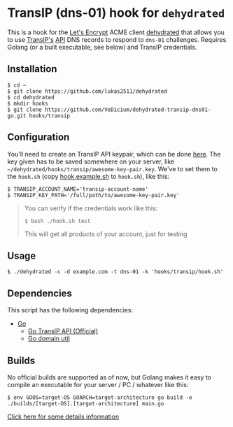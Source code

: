 # TransIP (dns-01) hook for `dehydrated`

This is a hook for the [Let's Encrypt](https://letsencrypt.org/) ACME client [dehydrated](https://github.com/lukas2511/dehydrated) that allows you to use [TransIP's](https://www.transip.nl/) [API](https://api.transip.nl/rest/docs.html#introduction) DNS records to respond to `dns-01` challenges. Requires Golang (or a built executable, see below) and TransIP credentials.

## Installation

```
$ cd ~
$ git clone https://github.com/lukas2511/dehydrated
$ cd dehydrated
$ mkdir hooks
$ git clone https://github.com/VeDicium/dehydrated-transip-dns01-go.git hooks/transip
```

## Configuration

You'll need to create an TransIP API keypair, which can be done [here](https://www.transip.nl/cp/account/api/). The key given has to be saved somewhere on your server, like `~/dehydrated/hooks/transip/awesome-key-pair.key`. We've to set them to the `hook.sh` (copy [hook.example.sh](vedicium/dehydrated-transip-dns01-go/hook.example.sh) to `hook.sh`), like this:

```
$ TRANSIP_ACCOUNT_NAME='transip-account-name'
$ TRANSIP_KEY_PATH='/full/path/to/awesome-key-pair.key'
```

> You can verify if the credentials work like this:
>
> ```
> $ bash ./hook.sh test
> ```
>
> This will get all products of your account, just for testing


## Usage

```
$ ./dehydrated -c -d example.com -t dns-01 -k 'hooks/transip/hook.sh'
```

## Dependencies
This script has the following dependencies:
- [Go](https://golang.org)
  - [Go TransIP API (Official)](https://github.com/transip/gotransip)
  - [Go domain util](https://github.com/bobesa/go-domain-util)

## Builds
No official builds are supported as of now, but Golang makes it easy to compile an executable for your server / PC / whatever like this:

```
$ env GOOS=target-OS GOARCH=target-architecture go build -o ./builds/[target-OS].[target-architecture] main.go
```

[Click here for some details information](https://www.digitalocean.com/community/tutorials/how-to-build-go-executables-for-multiple-platforms-on-ubuntu-16-04#step-4-%E2%80%94-building-executables-for-different-architectures)
